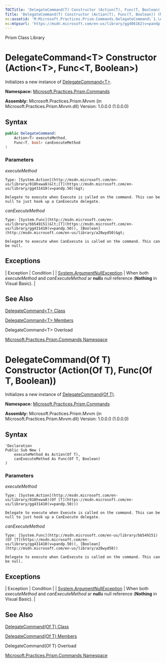 ```yaml
---
TOCTitle: 'DelegateCommand(T) Constructor (Action(T), Func(T, Boolean))'
Title: 'DelegateCommand(T) Constructor (Action(T), Func(T, Boolean)) (Microsoft.Practices.Prism.Commands)'
ms:assetid: 'M:Microsoft.Practices.Prism.Commands.DelegateCommand\`1.\#ctor(System.Action{\`0},System.Func{\`0,System.Boolean})'
ms:mtpsurl: 'https://msdn.microsoft.com/en-us/library/gg406162(v=pandp.50)'
---
```


Prism Class Library

# DelegateCommand&lt;T&gt; Constructor (Action&lt;T&gt;, Func&lt;T, Boolean&gt;)

Initializes a new instance of [DelegateCommand&lt;T&gt;](https://msdn.microsoft.com/en-us/library/gg431410(v=pandp.50)).

**Namespace:** [Microsoft.Practices.Prism.Commands](https://msdn.microsoft.com/en-us/library/microsoft.practices.prism.commands(v=pandp.50))

**Assembly:** Microsoft.Practices.Prism.Mvvm (in Microsoft.Practices.Prism.Mvvm.dll) Version: 1.0.0.0 (1.0.0.0)

## Syntax

```C#
public DelegateCommand(
	Action<T> executeMethod,
	Func<T, bool> canExecuteMethod
)
```


### Parameters

*executeMethod*  

	Type: [System.Action](http://msdn.microsoft.com/en-us/library/018hxwa8)&lt;[T](https://msdn.microsoft.com/en-us/library/gg431410(v=pandp.50))&gt;

	Delegate to execute when Execute is called on the command. This can be null to just hook up a CanExecute delegate.

*canExecuteMethod*

	Type: [System.Func](http://msdn.microsoft.com/en-us/library/bb549151)&lt;[T](https://msdn.microsoft.com/en-us/library/gg431410(v=pandp.50)), [Boolean](http://msdn.microsoft.com/en-us/library/a28wyd50)&gt;

	Delegate to execute when CanExecute is called on the command. This can be null.

## Exceptions

| Exception | Condition |
| [System.ArgumentNullException](http://msdn.microsoft.com/en-us/library/27426hcy) | When both *executeMethod* and *canExecuteMethod* ar **null**a null reference (**Nothing** in Visual Basic). |

## See Also

[DelegateCommand&lt;T&gt; Class](https://msdn.microsoft.com/en-us/library/gg431410(v=pandp.50))

[DelegateCommand&lt;T&gt; Members](https://msdn.microsoft.com/en-us/library/gg430763(v=pandp.50))

DelegateCommand&lt;T&gt; Overload

[Microsoft.Practices.Prism.Commands Namespace](https://msdn.microsoft.com/en-us/library/microsoft.practices.prism.commands(v=pandp.50))

# DelegateCommand(Of T) Constructor (Action(Of T), Func(Of T, Boolean))

Initializes a new instance of [DelegateCommand(Of T)](https://msdn.microsoft.com/en-us/library/gg431410(v=pandp.50)).

**Namespace:** [Microsoft.Practices.Prism.Commands](https://msdn.microsoft.com/en-us/library/microsoft.practices.prism.commands(v=pandp.50))



**Assembly:** Microsoft.Practices.Prism.Mvvm (in Microsoft.Practices.Prism.Mvvm.dll) Version: 1.0.0.0 (1.0.0.0)

## Syntax

```VB
'Declaration
Public Sub New ( 
	executeMethod As Action(Of T),
	canExecuteMethod As Func(Of T, Boolean)
)
```


### Parameters

*executeMethod*  

	Type: [System.Action](http://msdn.microsoft.com/en-us/library/018hxwa8)(Of [T](https://msdn.microsoft.com/en-us/library/gg431410(v=pandp.50)))

	Delegate to execute when Execute is called on the command. This can be null to just hook up a CanExecute delegate.

*canExecuteMethod*

	Type: [System.Func](http://msdn.microsoft.com/en-us/library/bb549151)(Of [T](https://msdn.microsoft.com/en-us/library/gg431410(v=pandp.50)), [Boolean](http://msdn.microsoft.com/en-us/library/a28wyd50))

	Delegate to execute when CanExecute is called on the command. This can be null.

## Exceptions

| Exception | Condition |
| [System.ArgumentNullException](http://msdn.microsoft.com/en-us/library/27426hcy) | When both *executeMethod* and *canExecuteMethod* ar **null**a null reference (**Nothing** in Visual Basic). |

## See Also

[DelegateCommand(Of T) Class](https://msdn.microsoft.com/en-us/library/gg431410(v=pandp.50))

[DelegateCommand(Of T) Members](https://msdn.microsoft.com/en-us/library/gg430763(v=pandp.50))

DelegateCommand(Of T) Overload

[Microsoft.Practices.Prism.Commands Namespace](https://msdn.microsoft.com/en-us/library/microsoft.practices.prism.commands(v=pandp.50))